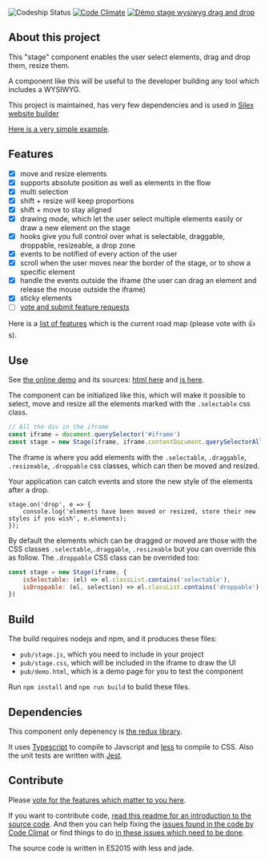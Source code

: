 ![Codeship Status](https://app.codeship.com/projects/cd514dc0-4cdd-0137-3aeb-16b008087706/status?branch=master)
[![Code Climate](https://codeclimate.com/github/drag-drop-stage-component/badges/gpa.svg)](https://codeclimate.com/github/drag-drop-stage-component)
[![Démo stage wysiwyg drag and drop](https://monitoshi.lexoyo.me/badge/1555368788372-6479)](http://projects.silexlabs.org/drag-drop-stage-component/pub/)

## About this project

This "stage" component enables the user select elements, drag and drop them, resize them.

A component like this will be useful to the developer building any tool which includes a WYSIWYG.

This project is maintained, has very few dependencies and is used in [Silex website builder](https://www.silex.me)

[Here is a very simple example](http://projects.silexlabs.org/drag-drop-stage-component/pub/).

## Features

* [x] move and resize elements
* [x] supports absolute position as well as elements in the flow
* [x] multi selection
* [x] shift + resize will keep proportions
* [x] shift + move to stay aligned
* [x] drawing mode, which let the user select multiple elements easily or draw a new element on the stage
* [x] hooks give you full control over what is selectable, draggable, droppable, resizeable, a drop zone
* [x] events to be notified of every action of the user
* [x] scroll when the user moves near the border of the stage, or to show a specific element
* [x] handle the events outside the iframe (the user can drag an element and release the mouse outside the iframe)
* [x] sticky elements
* [ ] [vote and submit feature requests](https://github.com/drag-drop-stage-component/issues?q=is%3Aissue+is%3Aopen+label%3Aenhancement)

Here is a [list of features](https://github.com/drag-drop-stage-component/issues?q=is%3Aissue+is%3Aopen+label%3Aenhancement) which is the current road map (please vote with :+1:s).

## Use

See [the online demo](http://projects.silexlabs.org/drag-drop-stage-component/pub/) and its sources: [html here](https://github.com/drag-drop-stage-component/blob/master/src/jade/index.jade) and [js here](https://github.com/drag-drop-stage-component/blob/master/src/ts/demo.js).

The component can be initialized like this, which will make it possible to select, move and resize all the elements marked with the `.selectable` css class.

```javascript
// All the div in the iframe
const iframe = document.querySelector('#iframe')
const stage = new Stage(iframe, iframe.contentDocument.querySelectorAll('div'))
```

The iframe is where you add elements with the `.selectable`, `.draggable`, `.resizeable`, `.droppable` css classes, which can then be moved and resized.

Your application can catch events and store the new style of the elements after a drop.

```
stage.on('drop', e => {
	console.log('elements have been moved or resized, store their new styles if you wish', e.elements);
});
```

By default the elements which can be dragged or moved are those with the CSS classes `.selectable`,`.draggable`, `.resizeable` but you can override this as follow. The `.droppable` CSS class can be overrided too:

```javascript
const stage = new Stage(iframe, {
	isSelectable: (el) => el.classList.contains('selectable'),
	isDroppable: (el, selection) => el.classList.contains('droppable'),
})
```

## Build

The build requires nodejs and npm, and it produces these files:
* `pub/stage.js`, which you need to include in your project
* `pub/stage.css`, which will be included in the iframe to draw the UI
* `pub/demo.html`, which is a demo page for you to test the component

Run `npm install` and `npm run build` to build these files.

## Dependencies

This component only depenency is [the redux library](https://www.npmjs.com/package/redux).

It uses [Typescript](https://www.typescriptlang.org/) to compile to Javscript and [less](http://lesscss.org/) to compile to CSS. Also the unit tests are written with [Jest](https://jestjs.io/).

## Contribute

Please [vote for the features which matter to you here](https://github.com/drag-drop-stage-component/labels/enhancement).

If you want to contribute code, [read this readme for an introduction to the source code](./src/ts/). And then you can help fixing the [issues found in the code by Code Climat](https://codeclimate.com/github/drag-drop-stage-component/issues) or find things to do [in these issues which need to be done](https://github.com/drag-drop-stage-component/labels/ready).

The source code is written in ES2015 with less and jade.
